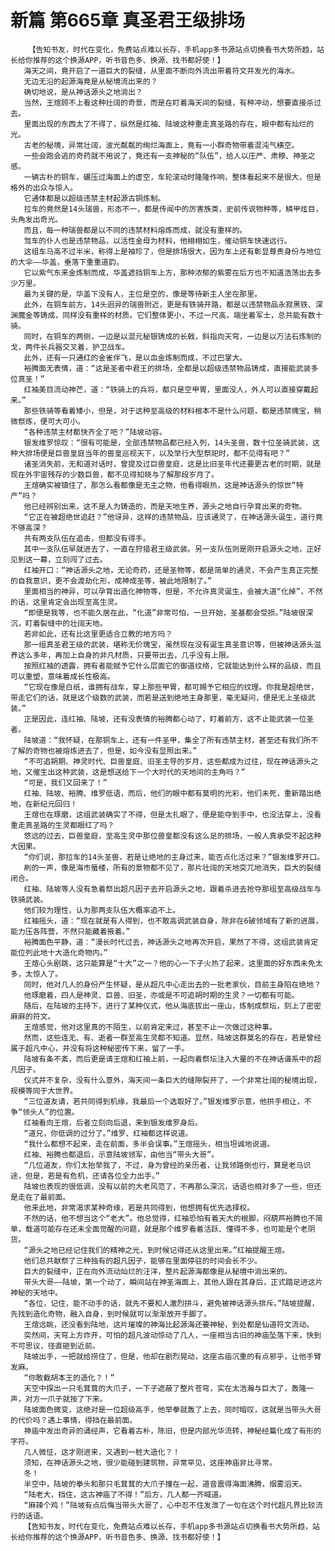 # 新篇 第665章 真圣君王级排场
        【告知书友，时代在变化，免费站点难以长存，手机app多书源站点切换看书大势所趋，站长给你推荐的这个换源APP，听书音色多、换源、找书都好使！】
       海天之间，竟开启了一道巨大的裂缝，从里面不断向外流出带着符文并发光的海水。
       无边无沿的起源海竟是从秘境流出来的？
       确切地说，是从神话源头之地淌出？
       当然，王煊顾不上看这种壮阔的奇景，而是在盯着海天间的裂缝，有种冲动，想要直接杀过去。
       里面出现的东西太了不得了，纵然是红袖、陆坡这种重走真圣路的存在，眼中都有灿烂的光。
       古老的秘境，异常壮阔，波光粼粼的绚烂海面上，竟有一小群奇物带着混沌气横空。
       一些会跑会逃的奇药就不用说了，竟还有一支神秘的“队伍”，给人以庄严、肃穆、神圣之感。
       一辆古朴的铜车，碾压过海面上的虚空，车轮滚动时隆隆作响，整体看起来不是很大，但是格外的出众与惊人。
       它通体都是以超级违禁主材起源古铜炼制。
       拉车的竟然是14头瑞兽，形态不一，都是传闻中的厉害族类，史前传说物种等，鳞甲炫目，头角发出奇光。
       而且，每一种瑞兽都是以不同的违禁材料熔炼而成，就没有重样的。
       驾车的仆人也是违禁物品，以活性金母为材料，他栩栩如生，催动铜车快速远行。
       这组车马高不过半米，称得上是袖珍了，但是排场很大，因为车上还有彰显尊贵身份与地位的大伞——华盖，垂落下重重道韵。
       它以紫气东来金炼制而成，华盖遮挡铜车上方，那种浓郁的紫雾在后方也不知道浩荡出去多少万里。
       最为关键的是，华盖下没有人，主位是空的，像是等待新主人坐在那里。
       此外，在铜车前方，14头迥异的瑞兽附近，更是有铁骑开路，都是以违禁物品永寂黑铁、深渊魔金等铸成，同样没有重样的材质。它们整体更小，不过一尺高，端坐着军士，总共能有数十骑。
       同时，在铜车的两侧，一边是以混元秘银铸成的长戟，斜指向天穹，一边是以万法石炼制的戈，两件长兵器交叉着，护卫战车。
       此外，还有一只通红的金雀伴飞，是以血金炼制而成，不过巴掌大。
       裕腾面无表情，道：“这是圣者中君王的排场，全都是以超级违禁物品铸成，直接能武装多位真圣！”
       红袖美目流动神芒，道：“铁骑上的兵将，都只是空甲胃，里面没人，外人可以直接穿戴起来。”
       那些铁骑等看着矮小，但是，对于这种至高级的材料根本不是什么问题，都是违禁瑰宝，稍微祭炼，便可大可小。
       “各种违禁主材都快齐全了吧？”陆坡动容。
       银发维罗惊叹：“很有可能是，全部违禁物品都已经入列，14头圣兽，数十位圣骑武装，这种大排场便是巨兽皇庭当年的兽皇巡视天下，以及举行大型祭祀时，都不见得有吧？”
       诸圣消失前，无和道对话时，曾提及过巨兽皇庭，这是比旧圣年代还要更古老的时期，就是现在外宇宙残存的少数巨兽，都不见得知晓与了解那段岁月了。
       王煊确实被镇住了，那怎么看都像是无主之物，他看得眼热，这是神话源头的惊世“特产”吗？
       他已经辨别出来，这不是人为铸造的，而是天地生养，源头之地自行孕育出来的奇物。
       “它正在被超绝世追赶？”他讶异，这样的违禁物品，应该通灵了，在神话源头诞生，道行竟不够高深？
       共有两支队伍在追击，但都没有得手。
       其中一支队伍早就进去了，一直在狩猎君王级武装。另一支队伍则是刚开启源头之地，正好见到这一幕，立刻闯了过去。
       红袖开口：“神话源头之地，无论奇药，还是圣物等，都是简单的通灵，不会产生真正完整的自我意识，更不会渡劫化形，成神成圣等，被此地限制了。”
       里面相当的神异，可以孕育出造化神物等，但是，不允许真灵诞生，会被大道“化掉”，不然的话，这里肯定会出现至高生灵。
       “即便是我等，也不能久居在此，“化道”非常可怕，一旦开始，圣基都会受损。”陆坡很深沉，盯着裂缝中的壮阔天地。
       若非如此，还有比这里更适合立教的地方吗？
       那一组真圣君王级的武装，堪称无价瑰宝，虽然现在没有诞生真圣意识等，但被神话源头滋养这么多年，再加上自身的非凡材质，只要带出去，几乎没有上限。
       按照红袖的透露，拥有者能赋予它什么层面它的御道纹络，它就能达到什么样的品级，而且可以重塑，意味着成长性极高。
       “它现在像是白纸，谁拥有战车，穿上那些甲胃，都可赐予它相应的纹理。你我是超绝世，带走它们的话，就是这个级数的武装，而若是送到绝地主身那里，毫无疑问，便是无上圣级武装。”
       正是因此，连红袖、陆坡，还有没表情的裕腾都心动了，盯着前方，这不止能武装一位圣者。
       陆坡道：“我怀疑，在那铜车上，还有一件圣甲，集全了所有违禁主材，甚至还有我们所不了解的奇物也被熔炼进去了，但是，如今没有显照出来。”
       “不可追朔期、神灵时代、巨兽皇庭、旧圣主导的岁月，这些都成为过往，现在神话源头之地，又催生出这种武装，这是想送给下一个大时代的天地间的主角吗？”
       “可是，我们又回来了！”
       红袖、陆坡、裕腾、维罗低语，而后，他们的眼中都有莫明的光彩，他们未死，重新踏出绝地，在新纪元回归！
       王煊也在琢磨，这组武装确实了不得，但是太扎眼了，便是能夺到手中，也没法穿上，没看重走真圣路的生灵都眼红了吗？
       悠远的过去，巨兽皇庭，至高生灵中那位兽皇都没有这么足的排场，一般人真承受不起这种大因果。
       “你们说，那拉车的14头圣兽，若是让绝地的主身过来，能否点化活过来？”银发维罗开口。
       刷的一声，像是海市蜃楼，所有的景物都不见了，那片壮阔的天地突兀地消失，巨大的裂缝闭合。
       红袖、陆坡等人没有急着祭出超凡因子去开启源头之地，跟着杀进去抢夺那组至高级战车与铁骑武装。
       他们较为理性，认为那两支队伍大概率追不上。
       红袖摇头，道：“现在就是有人得到，也不敢高调武装自身，除非在6破领域有了新的进展，能力压各阵营，不然只能藏着掖着。”
       裕腾面色平静，道：“漫长时代过去，神话源头之地再次开启，果然了不得，这组武装肯定能位列此地十大造化奇物内。”
       王煊心头剧跳，这只能算是“十大”之一？他的心一下子火热了起来，这里面的好东西未免太多，太惊人了。
       同时，他对几人的身份产生怀疑，是从超凡中心走出去的一批老家伙，目前主身陷在绝地？
       他琢磨着，四人是神灵、巨兽、旧圣，亦或是不可追朔时期的生灵？一切都有可能。
       随后，在陆坡的主持下，进行了某种仪式，他从海底拔出一座山，炼制成祭坛，刻上了密密麻麻的符文。
       王煊感觉，他对这里真的不陌生，以前肯定来过，甚至不止一次做过这种事。
       然而，这些连无、有、逝者一群至高生灵都不知道。显然，陆坡这群莫名的存在，若是曾经属于超凡中心，并没有将这种秘密传下来，留了一手。
       陆坡有条不紊，而后更是请王煊和红袖上前，一起向着祭坛注入大量的不在神话谱系中的超凡因子。
       仪式并不复杂，没有什么意外，海天间一条巨大的缝隙裂开了，一个非常壮阔的秘境出现，规模等同于大世界。
       “三位道友请，若共同得到机缘，我最后一个选取好了。”银发维罗示意，他拱手相让，不争“领头人”的位置。
       红袖看向王煊，后者立刻向后退，来到银发维罗身后。
       “道兄，你低调的过分了。”维罗、红袖都这样说道。
       “我什么都想不起来，走在前面，多半会误事。”王煊摇头，相当坦诚地说道。
       红袖、裕腾也都退后，示意陆坡领军，由他当“带头大哥”。
       “几位道友，你们太抬举我了，不过，身为曾经的亲历者，让我领路倒也行，算是老马识途，但是，若是有危机，还请各位全力出手。”
       陆坡也表现的很低调，没有以前的大老风范了，不再那么深沉，话语也相对多了一些，但还是走在了最前面。
       他来此地，非常渴求某种奇缘，若是共同得到，他想拥有优先选择权。
       不然的话，他不想当这个“老大”。他总觉得，红袖恐怕有着天大的根脚，闷葫芦裕腾也不简单，载道可能存在还未全面觉醒的问题，就是那个维罗看着活跃、懂得不多，也可能是个老阴货。
       “源头之地已经记住我们的精神之光，到时候记得还从这里出来。”红袖提醒王煊。
       他们总共献祭了三种独有的超凡因子，能够在里面停驻的时间会长不少。
       巨大的裂缝中，正在向外流动灿烂的汪洋，整片起源海都像是从秘境中淌出来的。
       带头大哥——陆坡，第一个动了，瞬间站在神圣海面上，其他人跟在其身后，正式踏足进这片神秘的天地中。
       “各位，记住，能不动手的话，就先不要和人激烈拼斗，避免被神话源头排斥。”陆坡提醒，先找到造化奇物，融入自身，到时候就可以渐渐放开手脚了。
       王煊远眺，还没看到陆地，这片璀璨的神海比起源海还要神秘，到处都是仙道符文流动。
       突然间，天穹上方炸开，可怕的超凡波动惊动了几人，一座相当古旧的神庙坠落下来，快到不可思议，径直砸到近前。
       陆坡出手，一把就给捞住了，但是，他却在剧烈晃动，这座古庙沉重的有点邪乎，让他手臂发麻。
       “你敢截胡本王的造化？！”
       天空中探出一只毛茸茸的大爪子，一下子遮蔽了整片苍穹，实在太浩瀚与巨大了，轰隆一声，对方一爪子就按了下来。
       陆坡面色微变，这绝对是一位超级高手，他举拳就轰了上去，同时暗叹，这就是当带头大哥的代价吗？遇上事情，得挡在最前面。
       神庙中发出奇异的诵经声，它看着古朴，陈旧，但是内部光华流转，神秘经篇化成了有形的字符。
       几人微怔，这才刚进来，又遇到一桩大造化？！
       须知，在神话源头之地，很少能碰到建筑物，异常罕见，这座神庙非比寻常。
       冬！
       半空中，陆坡的拳头和那只毛茸茸的大爪子撞在一起，道音震得海面沸腾，烟雾滔天。
       “陆老大，挡住，这古神庙了不得！”后方，几人都一齐喊道。
       “麻辣个鸡！”陆坡有点后悔当带头大哥了，心中忍不住发泄了一句在这个时代超凡界比较流行的话语。
       【告知书友，时代在变化，免费站点难以长存，手机app多书源站点切换看书大势所趋，站长给你推荐的这个换源APP，听书音色多、换源、找书都好使！】
